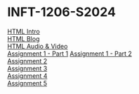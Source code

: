 # INFT-1206-S2024

[HTML Intro](/Class_Notes/HTML/HTML_Intro/index.html)<br>
[HTML Blog](/Class_Notes/HTML/HTML_Intro/blog.html)<br>
[HTML Audio & Video](/Class_Notes/HTML/HTML_Video_Audio/index.html)<br>
[Assignment 1 - Part 1](Assignments/Assignment_1/Part_1_Letter_Markup/index.html)
[Assignment 1 - Part 2](Assignments/Assignment_1/Part_2_Document_Website_Structure/index.html)<br>
[Assignment 2](Assignments/Assignment_2)<br>
[Assignment 3](Assignments/Assignment_3)<br>
[Assignment 4](Assignments/Assignment_4)<br>
[Assignment 5](Assignments/Assignment_5)
